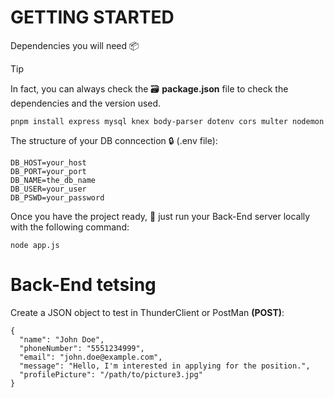 # GETTING STARTED

Dependencies you will need 📦
>[!TIP]
> In fact, you can always check the 🗃️ **package.json** file to check the dependencies and the version used.
```
pnpm install express mysql knex body-parser dotenv cors multer nodemon
```

The structure of your DB conncection 🔒 (.env file):
```
DB_HOST=your_host
DB_PORT=your_port
DB_NAME=the_db_name
DB_USER=your_user
DB_PSWD=your_password
```

Once you have the project ready, 🚀 just run your Back-End server locally with the following command:
```
node app.js
```

# Back-End tetsing

Create a JSON object to test in ThunderClient or PostMan **(POST)**:
```
{
  "name": "John Doe",
  "phoneNumber": "5551234999",
  "email": "john.doe@example.com",
  "message": "Hello, I'm interested in applying for the position.",
  "profilePicture": "/path/to/picture3.jpg"
}
```
